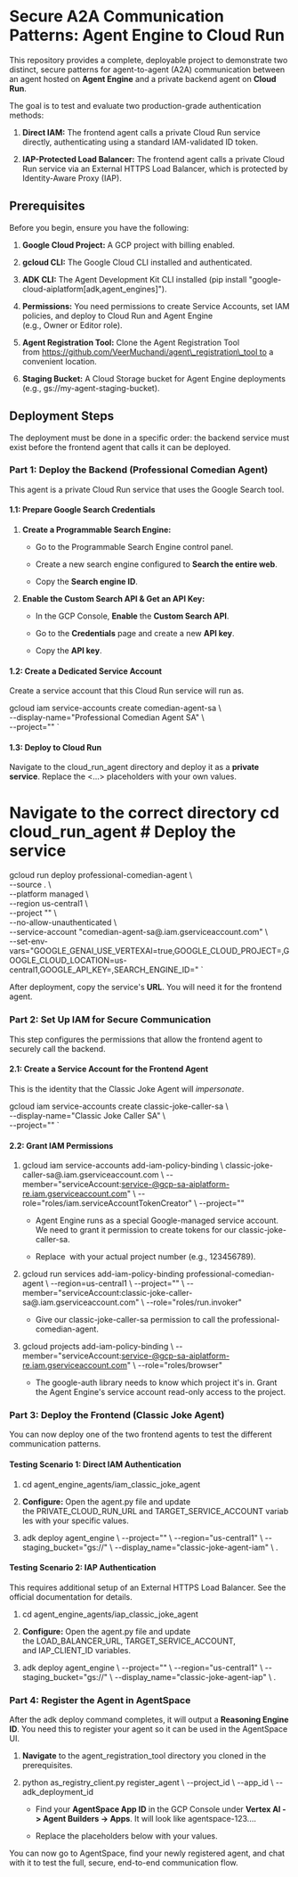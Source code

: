 Secure A2A Communication Patterns: Agent Engine to Cloud Run
============================================================

This repository provides a complete, deployable project to demonstrate two distinct, secure patterns for agent-to-agent (A2A) communication between an agent hosted on **Agent Engine** and a private backend agent on **Cloud Run**.

The goal is to test and evaluate two production-grade authentication methods:

1.  **Direct IAM:** The frontend agent calls a private Cloud Run service directly, authenticating using a standard IAM-validated ID token.
    
2.  **IAP-Protected Load Balancer:** The frontend agent calls a private Cloud Run service via an External HTTPS Load Balancer, which is protected by Identity-Aware Proxy (IAP).
    


Prerequisites
-------------

Before you begin, ensure you have the following:

1.  **Google Cloud Project:** A GCP project with billing enabled.
    
2.  **gcloud CLI:** The Google Cloud CLI installed and authenticated.
    
3.  **ADK CLI:** The Agent Development Kit CLI installed (pip install "google-cloud-aiplatform\[adk,agent\_engines\]").
    
4.  **Permissions:** You need permissions to create Service Accounts, set IAM policies, and deploy to Cloud Run and Agent Engine (e.g., Owner or Editor role).
    
5.  **Agent Registration Tool:** Clone the Agent Registration Tool from https://github.com/VeerMuchandi/agent\_registration\_tool to a convenient location.
    
6.  **Staging Bucket:** A Cloud Storage bucket for Agent Engine deployments (e.g., gs://my-agent-staging-bucket).
    

Deployment Steps
----------------

The deployment must be done in a specific order: the backend service must exist before the frontend agent that calls it can be deployed.

### Part 1: Deploy the Backend (Professional Comedian Agent)

This agent is a private Cloud Run service that uses the Google Search tool.

#### 1.1: Prepare Google Search Credentials

1.  **Create a Programmable Search Engine:**
    
    *   Go to the Programmable Search Engine control panel.
        
    *   Create a new search engine configured to **Search the entire web**.
        
    *   Copy the **Search engine ID**.
        
2.  **Enable the Custom Search API & Get an API Key:**
    
    *   In the GCP Console, **Enable** the **Custom Search API**.
        
    *   Go to the **Credentials** page and create a new **API key**.
        
    *   Copy the **API key**.
        

#### 1.2: Create a Dedicated Service Account

Create a service account that this Cloud Run service will run as.

gcloud iam service-accounts create comedian-agent-sa \    
--display-name="Professional Comedian Agent SA" \    
--project=""   `


#### 1.3: Deploy to Cloud Run

Navigate to the cloud\_run\_agent directory and deploy it as a **private service**. Replace the <...> placeholders with your own values.

# Navigate to the correct directory  cd cloud_run_agent  # Deploy the service  
gcloud run deploy professional-comedian-agent \      
--source . \      
--platform managed \      
--region us-central1 \      
--project "" \      
--no-allow-unauthenticated \      
--service-account "comedian-agent-sa@.iam.gserviceaccount.com" \      
--set-env-vars="GOOGLE_GENAI_USE_VERTEXAI=true,GOOGLE_CLOUD_PROJECT=,GOOGLE_CLOUD_LOCATION=us-central1,GOOGLE_API_KEY=,SEARCH_ENGINE_ID="   `


After deployment, copy the service's **URL**. You will need it for the frontend agent.

### Part 2: Set Up IAM for Secure Communication

This step configures the permissions that allow the frontend agent to securely call the backend.

#### 2.1: Create a Service Account for the Frontend Agent

This is the identity that the Classic Joke Agent will _impersonate_.

gcloud iam service-accounts create classic-joke-caller-sa \    
--display-name="Classic Joke Caller SA" \    
--project=""   `


#### 2.2: Grant IAM Permissions

1.  gcloud iam service-accounts add-iam-policy-binding \\ classic-joke-caller-sa@.iam.gserviceaccount.com \\ --member="serviceAccount:service-@gcp-sa-aiplatform-re.iam.gserviceaccount.com" \\ --role="roles/iam.serviceAccountTokenCreator" \\ --project=""
    
    *   Agent Engine runs as a special Google-managed service account. We need to grant it permission to create tokens for our classic-joke-caller-sa.
        
    *   Replace  with your actual project number (e.g., 123456789).
        
2. gcloud run services add-iam-policy-binding professional-comedian-agent \\ --region=us-central1 \\ --project="" \\ --member="serviceAccount:classic-joke-caller-sa@.iam.gserviceaccount.com" \\ --role="roles/run.invoker"
    
    *   Give our classic-joke-caller-sa permission to call the professional-comedian-agent.
        
3.  gcloud projects add-iam-policy-binding \\ --member="serviceAccount:service-@gcp-sa-aiplatform-re.iam.gserviceaccount.com" \\ --role="roles/browser"
    
    *   The google-auth library needs to know which project it's in. Grant the Agent Engine's service account read-only access to the project.
        

### Part 3: Deploy the Frontend (Classic Joke Agent)

You can now deploy one of the two frontend agents to test the different communication patterns.

#### Testing Scenario 1: Direct IAM Authentication

1. cd agent\_engine\_agents/iam\_classic\_joke\_agent
    
2.  **Configure:** Open the agent.py file and update the PRIVATE\_CLOUD\_RUN\_URL and TARGET\_SERVICE\_ACCOUNT variables with your specific values.
    
3.  adk deploy agent\_engine \\ --project="" \\ --region="us-central1" \\ --staging\_bucket="gs://" \\ --display\_name="classic-joke-agent-iam" \\ .
    

#### Testing Scenario 2: IAP Authentication

This requires additional setup of an External HTTPS Load Balancer. See the official documentation for details.

1.  cd agent\_engine\_agents/iap\_classic\_joke\_agent
    
2.  **Configure:** Open the agent.py file and update the LOAD\_BALANCER\_URL, TARGET\_SERVICE\_ACCOUNT, and IAP\_CLIENT\_ID variables.
    
3.  adk deploy agent\_engine \\ --project="" \\ --region="us-central1" \\ --staging\_bucket="gs://" \\ --display\_name="classic-joke-agent-iap" \\ .
    

### Part 4: Register the Agent in AgentSpace

After the adk deploy command completes, it will output a **Reasoning Engine ID**. You need this to register your agent so it can be used in the AgentSpace UI.

1.  **Navigate** to the agent\_registration\_tool directory you cloned in the prerequisites.
    
2.  python as\_registry\_client.py register\_agent \\ --project\_id \\ --app\_id \\ --adk\_deployment\_id 
    
    *   Find your **AgentSpace App ID** in the GCP Console under **Vertex AI -> Agent Builders -> Apps**. It will look like agentspace-123....
        
    *   Replace the placeholders below with your values.
        

You can now go to AgentSpace, find your newly registered agent, and chat with it to test the full, secure, end-to-end communication flow.
